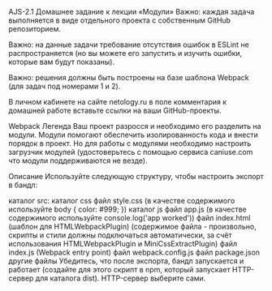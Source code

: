 AJS-2.1
Домашнее задание к лекции «Модули»
Важно: каждая задача выполняется в виде отдельного проекта с собственным GitHub репозиторием.

Важно: на данные задачи требование отсутствия ошибок в ESLint не распространяется (но вы можете его запустить и изучить ошибки, которые вам будут показаны).

Важно: решения должны быть построены на базе шаблона Webpack (для задач под номерами 1 и 2).

В личном кабинете на сайте netology.ru в поле комментария к домашней работе вставьте ссылки на ваши GitHub-проекты.

Webpack
Легенда
Ваш проект разросся и необходимо его разделить на модули. Модули помогают обеспечить изолированность кода и внести порядок в проект. Но для работы с модулями необходимо настроить загрузчик модулей (удостоверьтесь с помощью сервиса caniuse.com что модули поддерживаются не везде).

Описание
Используйте следующую структуру, чтобы настроить экспорт в бандл:

каталог src:
каталог css
файл style.css (в качестве содержимого используйте body { color: #999; })
каталог js
файл app.js (в качестве содержимого используйте console.log('app worked'))
файл index.html (шаблон для HTMLWebpackPlugin) (содержимое файла - произвольно, скрипты и стили должны подключаться автоматически, за счёт использования HTMLWebpackPlugin и MiniCssExtractPlugin)
файл index.js (Webpack entry point)
файл webpack.config.js
файл package.json
другие файлы
Убедитесь, что после экспорта, бандл запускается и работает (создайте для этого скрипт в npm, который запускает HTTP-сервер для каталога dist). HTTP-сервер выберите сами.